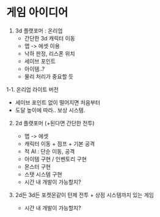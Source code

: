 # 게임 아이디어
1. 3d 플랫포머 : 온리업
   - 간단한 3d 캐릭터 이동
   - 맵 -> 에셋 이용
   - 낙하 판정, 리스폰 위치
   - 세이브 포인트
   - 아이템..?
   - 물리 처리가 중요할 듯

1-1. 온리업 라이트 버전
   - 세이브 포인트 없이 떨어지면 처음부터
   - 도달 높이에 따라.. 보상 시스템.

2. 2d 플랫포머 (+된다면 간단한 전투)
   - 맵 -> 에셋
   - 캐릭터 이동 + 점프 + 기본 공격
   - 적 AI : 단순 이동, 공격
   - 아이템 구현 / 인벤토리 구현
   - 몬스터 구현
   - 스탯 시스템 구현
   - 시간 내 개발이 가능할지?

3. 2d든 3d든 포켓몬같이 턴제 전투 + 상점 시스템까지 있는 게임
   - 시간 내 개발이 가능할지?